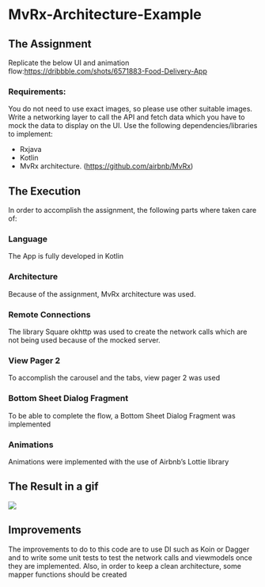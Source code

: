 # MvRx-Architecture-Example

## The Assignment
Replicate the below UI and animation flow:https://dribbble.com/shots/6571883-Food-Delivery-App

### Requirements:
You do not need to use exact images, so please use other suitable images.
Write a networking layer to call the API and fetch data which you have to mock the data to display on the UI.
Use the following dependencies/libraries to implement:
- Rxjava
- Kotlin
- MvRx architecture. (https://github.com/airbnb/MvRx)
## The Execution
 In order to accomplish the assignment, the following parts where taken care of:
### Language
The App is fully developed in Kotlin
### Architecture
Because of the assignment, MvRx architecture was used.

### Remote Connections
The library Square okhttp was used to create the network calls which are not being used because of the mocked server.

### View Pager 2
To accomplish the carousel and the tabs, view pager 2 was used

### Bottom Sheet Dialog Fragment

To be able to complete the flow, a Bottom Sheet Dialog Fragment was implemented

### Animations
Animations were implemented with the use of Airbnb’s Lottie library 


## The Result in a gif
![](dindinndemo.gif)
## Improvements
The  improvements to do to this code are to use DI such as Koin or Dagger and to write some unit tests to test the network calls and viewmodels once they are implemented. Also, in order to keep a clean architecture, some mapper functions should be created

